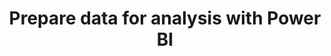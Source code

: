 ---
layout: post
title: Prepare data for analysis with Power BI
category: badges
tags: microsoft learning-path
file: /assets/img/data-preparation-in-power-bi.svg
link: https://learn.microsoft.com/api/achievements/share/en-us/NicolasdeMontigny-3735/P59AXP84?sharingId=E4C528F082174B55
---